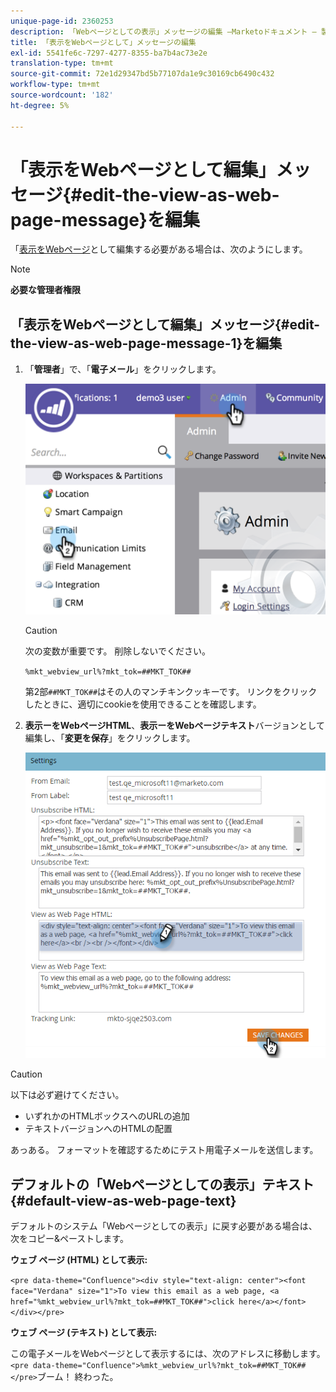 ```yaml
---
unique-page-id: 2360253
description: 「Webページとしての表示」メッセージの編集 —Marketoドキュメント — 製品ドキュメント
title: 「表示をWebページとして」メッセージの編集
exl-id: 5541fe6c-7297-4277-8355-ba7b4ac73e2e
translation-type: tm+mt
source-git-commit: 72e1d29347bd5b77107da1e9c30169cb6490c432
workflow-type: tm+mt
source-wordcount: '182'
ht-degree: 5%

---
```


# 「表示をWebページとして編集」メッセージ{#edit-the-view-as-web-page-message}を編集

「[表示をWebページ](/help/marketo/product-docs/email-marketing/general/functions-in-the-editor/add-a-view-as-web-page-link-to-an-email.md)として編集する必要がある場合は、次のようにします。

>[!NOTE]
>
>**必要な管理者権限**

## 「表示をWebページとして編集」メッセージ{#edit-the-view-as-web-page-message-1}を編集

1. 「**管理者**」で、「**電子メール**」をクリックします。

   ![](assets/image2014-9-18-17-3a13-3a2.png)

   >[!CAUTION]
   >
   >次の変数が重要です。 削除しないでください。
   >
   >`%mkt_webview_url%?mkt_tok=##MKT_TOK##`
   >
   >第2部`##MKT_TOK##`はその人のマンチキンクッキーです。 リンクをクリックしたときに、適切にcookieを使用できることを確認します。

1. **表示ーをWebページHTML**、**表示ーをWebページテキスト**&#x200B;バージョンとして編集し、「**変更を保存**」をクリックします。

   ![](assets/image2016-8-26-14-3a40-3a29.png)

>[!CAUTION]
>
>以下は必ず避けてください。
>
>* いずれかのHTMLボックスへのURLの追加
>* テキストバージョンへのHTMLの配置


あっある。 フォーマットを確認するためにテスト用電子メールを送信します。

## デフォルトの「Webページとしての表示」テキスト{#default-view-as-web-page-text}

デフォルトのシステム「Webページとしての表示」に戻す必要がある場合は、次をコピー&amp;ペーストします。

**ウェブ ページ (HTML) として表示:**

`<pre data-theme="Confluence"><div style="text-align: center"><font face="Verdana" size="1">To view this email as a web page, <a href="%mkt_webview_url%?mkt_tok=##MKT_TOK##">click here</a></font></div></pre>`

**ウェブ ページ (テキスト) として表示:**

この電子メールをWebページとして表示するには、次のアドレスに移動します。
`<pre data-theme="Confluence">%mkt_webview_url%?mkt_tok=##MKT_TOK##</pre>`ブーム！ 終わった。
